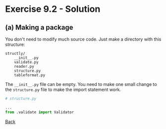 # Exercise 9.2 - Solution

## (a) Making a package

You don't need to modify much source code.   Just make a directory with
this structure:

```
structly/
    __init__.py
    validate.py
    reader.py
    structure.py
    tableformat.py
```

The `__init__.py` file can be empty.  You need to make one small change to the `structure.py` file to make the import statement work.

```python
# structure.py

...
from .validate import Validator
```



[Back](ex9_2.md)
